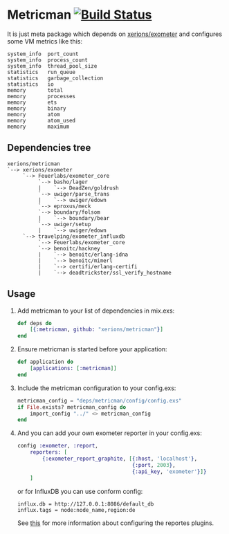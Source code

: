 # Metricman [![Build Status](https://travis-ci.org/xerions/metricman.svg?branch=master)](https://travis-ci.org/xerions/metricman)

It is just meta package which depends on [xerions/exometer](https://github.com/xerions/exometer) and configures some VM metrics like this:

    system_info  port_count
    system_info  process_count
    system_info  thread_pool_size
    statistics   run_queue
    statistics   garbage_collection
    statistics   io
    memory       total
    memory       processes
    memory       ets
    memory       binary
    memory       atom
    memory       atom_used
    memory       maximum

## Dependencies tree

    xerions/metricman 
    `--> xerions/exometer
         `--> Feuerlabs/exometer_core
              `--> basho/lager
              |    `--> DeadZen/goldrush
              `--> uwiger/parse_trans
              |    `--> uwiger/edown
              `--> eproxus/meck
              `--> boundary/folsom
              |    `--> boundary/bear
              `--> uwiger/setup
              |    `--> uwiger/edown
         `--> travelping/exometer_influxdb
              `--> Feuerlabs/exometer_core
              `--> benoitc/hackney
              |    `--> benoitc/erlang-idna
              |    `--> benoitc/mimerl
              |    `--> certifi/erlang-certifi
              |    `--> deadtrickster/ssl_verify_hostname

## Usage

1. Add metricman to your list of dependencies in mix.exs:

    ```elixir
    def deps do
        [{:metricman, github: "xerions/metricman"}]
    end
    ```

2. Ensure metricman is started before your application:

    ```elixir
    def application do
        [applications: [:metricman]]
    end
    ```

3. Include the metricman configuration to your config.exs:

    ```elixir
    metricman_config = "deps/metricman/config/config.exs"
    if File.exists? metricman_config do
        import_config "../" <> metricman_config
    end
   ```

4. And you can add your own exometer reporter in your config.exs:

    ```elixir
    config :exometer, :report,
        reporters: [
            {:exometer_report_graphite, [{:host, 'localhost'},
                                         {:port, 2003},
                                         {:api_key, 'exometer'}]}
        ]
    ```

    or for InfluxDB you can use conform config:

    ```
    influx.db = http://127.0.0.1:8086/default_db
    influx.tags = node:node_name,region:de
    ```

    See [this](https://github.com/Feuerlabs/exometer/blob/master/doc/README.md#configuring-reporter-plugins) for more information about configuring the reportes plugins.
